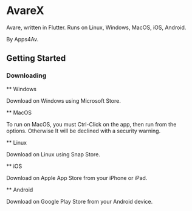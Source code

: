 # AvareX

Avare, written in Flutter. Runs on Linux, Windows, MacOS, iOS, Android.

By Apps4Av.

## Getting Started


### Downloading


** Windows 

Download on Windows using Microsoft Store.

** MacOS

To run on MacOS, you must Ctrl-Click on the app, then run from the options. Otherwise It will be declined with a security warning.

** Linux

Download on Linux using Snap Store.

** iOS

Download on Apple App Store from your iPhone or iPad.

** Android

Download on Google Play Store from your Android device.